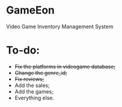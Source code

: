 # GameEon
Video Game Inventory Management System


# To-do:
- ~~Fix the platforms in videogame database;~~
- ~~Change the genre_id;~~
- ~~Fix reviews;~~
- Add the sales;
- Add the games;
- Everything else.
